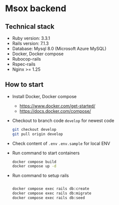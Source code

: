 # Msox backend

## Technical stack

- Ruby version: 3.3.1
- Rails version: 7.1.3
- Database: Mysql 8.0 (Microsoft Azure MySQL)
- Docker, Docker compose
- Rubocop-rails
- Rspec-rails
- Nginx >= 1.25

## How to start

- Install Docker, Docker compose

  - https://www.docker.com/get-started/
  - https://docs.docker.com/compose/


- Checkout to branch code `develop` for newest code

   ```bash
   git checkout develop
   git pull origin develop
   ```

- Check content of `.env` `.env.sample` for local ENV

- Run command to start containers

   ```bash
   docker compose build
   docker compose up -d
   ```

- Run command to setup rails

   ```bash

   docker compose exec rails db:create
   docker compose exec rails db:migrate
   docker compose exec rails db:seed
   ```
